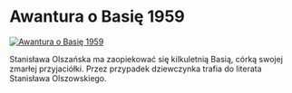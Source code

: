 Awantura o Basię 1959 
=============
[![Awantura o Basię 1959 ](http://vidos.pl/images/player.gif)](http://vidos.pl/awantura-o-basie-1959)

 Stanisława Olszańska ma zaopiekować się kilkuletnią Basią, córką swojej zmarłej przyjaciółki. Przez przypadek dziewczynka trafia do literata Stanisława Olszowskiego.
